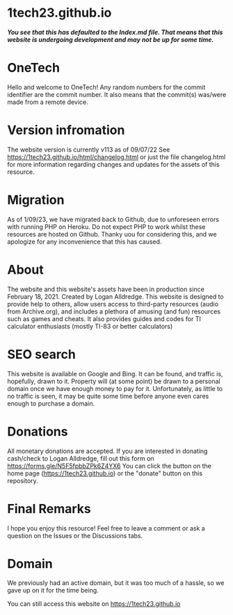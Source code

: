 # 1tech23.github.io

***You see that this has defaulted to the Index.md file. That means that this website is undergoing development and may not be up for some time.***

# OneTech

Hello and welcome to OneTech!
Any random numbers for the commit identifier are the commit number. It also means that the commit(s) was/were made from a remote device.

# Version infromation

The website version is currently v113 as of 09/07/22
See https://1tech23.github.io/html/changelog.html or just the file changelog.html for more information regarding changes and updates for the assets of this resource.

# Migration

As of 1/09/23, we have migrated back to Github, due to unforeseen errors with running PHP on Heroku. Do not expect PHP to work whilst these resources are hosted on Github. Thanky uou for considering this, and we apologize for any inconvenience that this has caused.

# About

The website and this website's assets have been in production since February 18, 2021. Created by Logan Alldredge. 
This website is designed to provide help to others, allow users access to third-party resources (audio from Archive.org), and includes a plethora of amusing (and fun) resources such as games and cheats. It also provides guides and codes for TI calculator enthusiasts (mostly TI-83 or better calculators)

# SEO search

This website is available on Google and Bing. It can be found, and traffic is, hopefully, drawn to it. Property will (at some point) be drawn to a personal domain once we have enough money to pay for it. Unfortunately, as little to no traffic is seen, it may be quite some time before anyone even cares enough to purchase a domain.

# Donations

All monetary donations are accepted. If you are interested in donating cash/check to Logan Alldredge, fill out this form on https://forms.gle/N5F5fpbbZPk6Z4YX6
You can click the button on the home page (https://1tech23.github.io) or the "donate" button on this repository.

# Final Remarks

I hope you enjoy this resource! Feel free to leave a comment or ask a question on the Issues or the Discussions tabs.

# Domain
We previously had an active domain, but it was too much of a hassle, so we gave up on it for the time being.

You can still access this website on
https://1tech23.github.io
